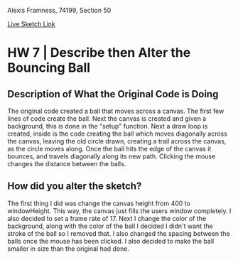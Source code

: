 Alexis Framness, 74199, Section 50

[Live Sketch Link](https://lexiframness.github.io/120-work/hw-7/)


# HW 7 | Describe then Alter the Bouncing Ball

## Description of What the Original Code is Doing

The original code created a ball that moves across a canvas. The first few lines of code create the ball. Next the canvas is created and given a background, this is done in the "setup" function. Next a draw loop is created, inside is the code creating the ball which moves diagonally across the canvas, leaving the old circle drawn, creating a trail across the canvas, as the circle moves along. Once the ball hits the edge of the canvas it bounces, and travels diagonally along its new path. Clicking the mouse changes the distance between the balls.


## How did you alter the sketch?

The first thing I did was change the canvas height from 400 to windowHeight. This way, the canvas just fills the users window completely. I also decided to set a frame rate of 17. Next I change the color of the background, along with the color of the ball I decided I didn't want the stroke of the ball so I removed that. I also changed the spacing between the balls once the mouse has been clicked. I also decided to make the ball smaller in size than the original had done.
